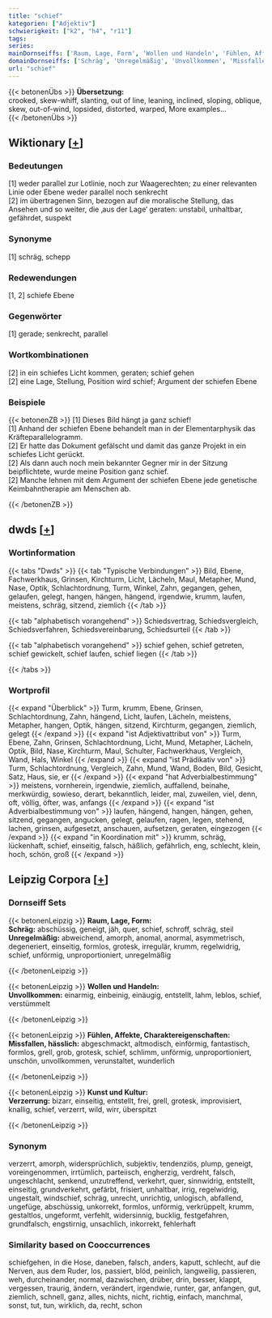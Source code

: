 ```yaml
---
title: "schief"
kategorien: ["Adjektiv"]
schwierigkeit: ["k2", "h4", "r11"]
tags:
series:
mainDornseiffs: ['Raum, Lage, Form', 'Wollen und Handeln', 'Fühlen, Affekte, Charaktereigenschaften', 'Kunst und Kultur']
domainDornseiffs: ['Schräg', 'Unregelmäßig', 'Unvollkommen', 'Missfallen, hässlich', 'Verzerrung']
url: "schief"
---
```


{{< betonenÜbs >}}
**Übersetzung:**  
crooked, skew-whiff, slanting, out of line, leaning, inclined, sloping, oblique, skew, out-of-wind, lopsided, distorted, warped, More examples...  
{{< /betonenÜbs >}}

## Wiktionary [[+](https://de.wiktionary.org/wiki/schief)]

### Bedeutungen
[1] weder parallel zur Lotlinie, noch zur Waagerechten; zu einer relevanten Linie oder Ebene weder parallel noch senkrecht  
[2] im übertragenen Sinn, bezogen auf die moralische Stellung, das Ansehen und so weiter, die ‚aus der Lage‘ geraten: unstabil, unhaltbar, gefährdet, suspekt  

### Synonyme
[1] schräg, schepp  

### Redewendungen
[1, 2] schiefe Ebene  

### Gegenwörter
[1] gerade; senkrecht, parallel  

### Wortkombinationen
[2] in ein schiefes Licht kommen, geraten; schief gehen  
[2] eine Lage, Stellung, Position wird schief; Argument der schiefen Ebene  

### Beispiele
{{< betonenZB >}}
[1] Dieses Bild hängt ja ganz schief!  
[1] Anhand der schiefen Ebene behandelt man in der Elementarphysik das Kräfteparallelogramm.  
[2] Er hatte das Dokument gefälscht und damit das ganze Projekt in ein schiefes Licht gerückt.  
[2] Als dann auch noch mein bekannter Gegner mir in der Sitzung beipflichtete, wurde meine Position ganz schief.  
[2] Manche lehnen mit dem Argument der schiefen Ebene jede genetische Keimbahntherapie am Menschen ab.  

{{< /betonenZB >}}


## dwds [[+](https://www.dwds.de/wb/schief)]

### Wortinformation
{{< tabs "Dwds" >}}
{{< tab "Typische Verbindungen" >}}
Bild, Ebene, Fachwerkhaus, Grinsen, Kirchturm, Licht, Lächeln, Maul, Metapher, Mund, Nase, Optik, Schlachtordnung, Turm, Winkel, Zahn, gegangen, gehen, gelaufen, gelegt, hangen, hängen, hängend, irgendwie, krumm, laufen, meistens, schräg, sitzend, ziemlich
{{< /tab >}}

{{< tab "alphabetisch vorangehend" >}}
Schiedsvertrag, Schiedsvergleich, Schiedsverfahren, Schiedsvereinbarung, Schiedsurteil
{{< /tab >}}

{{< tab "alphabetisch vorangehend" >}}
schief gehen, schief getreten, schief gewickelt, schief laufen, schief liegen
{{< /tab >}}

{{< /tabs >}}

### Wortprofil
{{< expand "Überblick" >}} Turm, krumm, Ebene, Grinsen, Schlachtordnung, Zahn, hängend, Licht, laufen, Lächeln, meistens, Metapher, hangen, Optik, hängen, sitzend, Kirchturm, gegangen, ziemlich, gelegt {{< /expand >}}
{{< expand "ist Adjektivattribut von" >}} Turm, Ebene, Zahn, Grinsen, Schlachtordnung, Licht, Mund, Metapher, Lächeln, Optik, Bild, Nase, Kirchturm, Maul, Schulter, Fachwerkhaus, Vergleich, Wand, Hals, Winkel {{< /expand >}}
{{< expand "ist Prädikativ von" >}} Turm, Schlachtordnung, Vergleich, Zahn, Mund, Wand, Boden, Bild, Gesicht, Satz, Haus, sie, er {{< /expand >}}
{{< expand "hat Adverbialbestimmung" >}} meistens, vornherein, irgendwie, ziemlich, auffallend, beinahe, merkwürdig, sowieso, derart, bekanntlich, leider, mal, zuweilen, viel, denn, oft, völlig, öfter, was, anfangs {{< /expand >}}
{{< expand "ist Adverbialbestimmung von" >}} laufen, hängend, hangen, hängen, gehen, sitzend, gegangen, angucken, gelegt, gelaufen, ragen, legen, stehend, lachen, grinsen, aufgesetzt, anschauen, aufsetzen, geraten, eingezogen {{< /expand >}}
{{< expand "in Koordination mit" >}} krumm, schräg, lückenhaft, schief, einseitig, falsch, häßlich, gefährlich, eng, schlecht, klein, hoch, schön, groß {{< /expand >}}

## Leipzig Corpora [[+](https://corpora.uni-leipzig.de/en/res?word=schief&corpusId=deu_newscrawl-public_2018)]

### Dornseiff Sets
{{< betonenLeipzig >}}
**Raum, Lage, Form:**  
**Schräg:** abschüssig, geneigt, jäh, quer, schief, schroff, schräg, steil  
**Unregelmäßig:** abweichend, amorph, anomal, anormal, asymmetrisch, degeneriert, einseitig, formlos, grotesk, irregulär, krumm, regelwidrig, schief, unförmig, unproportioniert, unregelmäßig  

{{< /betonenLeipzig >}}


{{< betonenLeipzig >}}
**Wollen und Handeln:**  
**Unvollkommen:** einarmig, einbeinig, einäugig, entstellt, lahm, leblos, schief, verstümmelt  

{{< /betonenLeipzig >}}


{{< betonenLeipzig >}}
**Fühlen, Affekte, Charaktereigenschaften:**  
**Missfallen, hässlich:** abgeschmackt, altmodisch, einförmig, fantastisch, formlos, grell, grob, grotesk, schief, schlimm, unförmig, unproportioniert, unschön, unvollkommen, verunstaltet, wunderlich  

{{< /betonenLeipzig >}}


{{< betonenLeipzig >}}
**Kunst und Kultur:**  
**Verzerrung:** bizarr, einseitig, entstellt, frei, grell, grotesk, improvisiert, knallig, schief, verzerrt, wild, wirr, überspitzt  

{{< /betonenLeipzig >}}

### Synonym
verzerrt, amorph, widersprüchlich, subjektiv, tendenziös, plump, geneigt, voreingenommen, irrtümlich, parteiisch, engherzig, verdreht, falsch, ungeschlacht, senkend, unzutreffend, verkehrt, quer, sinnwidrig, entstellt, einseitig, grundverkehrt, gefärbt, frisiert, unhaltbar, irrig, regelwidrig, ungestalt, windschief, schräg, unrecht, unrichtig, unlogisch, abfallend, ungefüge, abschüssig, unkorrekt, formlos, unförmig, verkrüppelt, krumm, gestaltlos, ungeformt, verfehlt, widersinnig, bucklig, festgefahren, grundfalsch, engstirnig, unsachlich, inkorrekt, fehlerhaft


### Similarity based on Cooccurrences
schiefgehen, in die Hose, daneben, falsch, anders, kaputt, schlecht, auf die Nerven, aus dem Ruder, los, passiert, blöd, peinlich, langweilig, passieren, weh, durcheinander, normal, dazwischen, drüber, drin, besser, klappt, vergessen, traurig, ändern, verändert, irgendwie, runter, gar, anfangen, gut, ziemlich, schnell, ganz, alles, nichts, nicht, richtig, einfach, manchmal, sonst, tut, tun, wirklich, da, recht, schon

